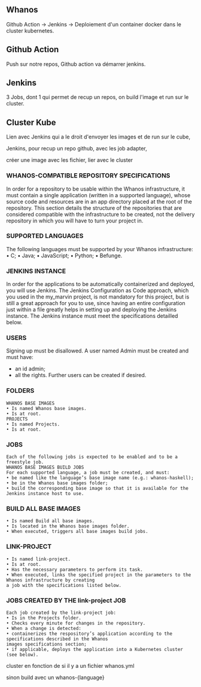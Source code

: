 ## Whanos

Github Action -> Jenkins -> Deploiement d'un container docker dans le cluster kubernetes.

## Github Action
Push sur notre repos,
Github action va démarrer jenkins.

## Jenkins
3 Jobs, dont 1 qui permet de recup un repos,
on build l'image et run sur le cluster.

## Cluster Kube
Lien avec Jenkins qui a le droit d'envoyer les images et de run sur le cube,


Jenkins, pour recup un repo github,
avec les job adapter,

créer une image avec les fichier,
lier avec le cluster

### WHANOS-COMPATIBLE REPOSITORY SPECIFICATIONS
In order for a repository to be usable within the Whanos infrastructure, it must contain a single application
(written in a supported language), whose source code and resources are in an app directory placed at the root of the repository.
This section details the structure of the repositories that are considered compatible with the infrastructure to be created, not the delivery repository in which you will have to turn your project in.

### SUPPORTED LANGUAGES
The following languages must be supported by your Whanos infrastructure:
• C;
• Java;
• JavaScript;
• Python;
• Befunge.

### JENKINS INSTANCE
In order for the applications to be automatically containerized and deployed, you will use Jenkins.
The Jenkins Configuration as Code approach, which you used in the my_marvin project, is not mandatory for this project, but is still a great approach for you to use, since having an entire configuration just within a file greatly helps in setting up and deploying the Jenkins instance.
The Jenkins instance must meet the specifications detailled below.

### USERS
Signing up must be disallowed.
A user named Admin must be created and must have:
- an id admin;
- all the rights.
Further users can be created if desired.

### FOLDERS
    WHANOS BASE IMAGES
    • Is named Whanos base images.
    • Is at root.
    PROJECTS
    • Is named Projects.
    • Is at root.

### JOBS
    Each of the following jobs is expected to be enabled and to be a freestyle job.
    WHANOS BASE IMAGES BUILD JOBS
    For each supported language, a job must be created, and must:
    • be named like the language’s base image name (e.g.: whanos-haskell);
    • be in the Whanos base images folder;
    • build the corresponding base image so that it is available for the Jenkins instance host to use.

### BUILD ALL BASE IMAGES
    • Is named Build all base images.
    • Is located in the Whanos base images folder.
    • When executed, triggers all base images build jobs.

### LINK-PROJECT
    • Is named link-project.
    • Is at root.
    • Has the necessary parameters to perform its task.
    • When executed, links the specified project in the parameters to the Whanos infrastructure by creating
    a job with the specifications listed below.

### JOBS CREATED BY THE link-project JOB
    Each job created by the link-project job:
    • Is in the Projects folder.
    • Checks every minute for changes in the repository.
    • When a change is detected:
    • containerizes the respository’s application according to the specifications described in the Whanos
    images specifications section;
    • if applicable, deploys the application into a Kubernetes cluster (see below).


cluster en fonction de si il y a un fichier whanos.yml

sinon build avec un whanos-{language}
